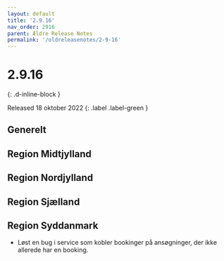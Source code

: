 ```yaml
---
layout: default
title: '2.9.16'
nav_order: 2916
parent: Ældre Release Notes
permalink: '/oldreleasenotes/2-9-16'
---
```


# 2.9.16
{: .d-inline-block }

Released 18 oktober 2022
{: .label .label-green }

## Generelt

## Region Midtjylland

## Region Nordjylland

## Region Sjælland

## Region Syddanmark
- Løst en bug i service som kobler bookinger på ansøgninger, der ikke allerede har en booking.
